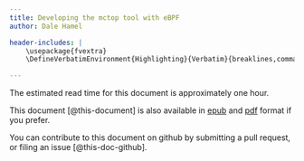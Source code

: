 ```yaml
---
title: Developing the mctop tool with eBPF
author: Dale Hamel

header-includes: |
    \usepackage{fvextra}
    \DefineVerbatimEnvironment{Highlighting}{Verbatim}{breaklines,commandchars=\\\{\}}

---
```


The estimated read time for this document is approximately one hour.

This document [@this-document] is also available in [epub](./output/doc.epub)
and [pdf](./output/doc.pdf) format if you prefer.

You can contribute to this document on github by submitting a pull request, or
filing an issue [@this-doc-github].
